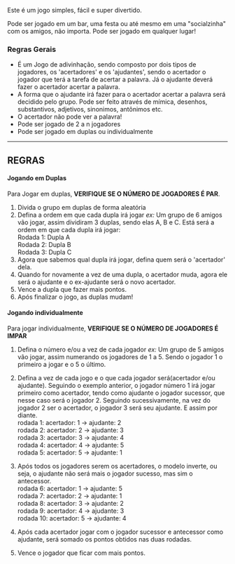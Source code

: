 Este é um jogo simples, fácil e super divertido.

Pode ser jogado em um bar, uma festa ou até mesmo em uma "socialzinha" com os amigos, não importa. Pode ser jogado em qualquer lugar!

### Regras Gerais
- É um Jogo de adivinhação, sendo composto por dois tipos de jogadores, os 'acertadores' e os 'ajudantes', sendo o acertador o jogador que terá a tarefa de acertar a palavra. Já o ajudante deverá fazer o acertador acertar a palavra.
- A forma que o ajudante irá fazer para o acertador acertar a palavra será decidido pelo grupo. Pode ser feito através de mímica, desenhos, substantivos, adjetivos, sinonimos, antônimos etc.
- O acertador não pode ver a palavra!
- Pode ser jogado de 2 a n jogadores
- Pode ser jogado em duplas ou individualmente
---

## REGRAS
#### Jogando em Duplas 
Para Jogar em duplas, **VERIFIQUE SE O NÚMERO DE JOGADORES É PAR**.
1. Divida o grupo em duplas de forma aleatória
2. Defina a ordem em que cada dupla irá jogar
	_ex:_
	Um grupo de 6 amigos vão jogar, assim dividiram 3 duplas, sendo elas A, B e C. Está será a ordem em que cada dupla irá jogar: <br>
		Rodada 1: Dupla A<br>
		Rodada 2: Dupla B<br>
		Rodada 3: Dupla C<br>
3. Agora que sabemos qual dupla irá jogar, defina quem será o 'acertador' dela.
5. Quando for novamente a vez de uma dupla, o acertador muda, agora ele será o ajudante e o ex-ajudante será o novo acertador.
6. Vence a dupla que fazer mais pontos.
7. Após finalizar o jogo, as duplas mudam!

#### Jogando individualmente
Para jogar individualmente, **VERIFIQUE SE O NÚMERO DE JOGADORES É IMPAR**
1. Defina o número e/ou a vez de cada jogador
	_ex:_
		Um grupo de 5 amigos vão jogar, assim numerando os jogadores de 1 a 5. Sendo o jogador 1 o primeiro a jogar e o 5 o último.

2. Defina a vez de cada jogo e o que cada jogador será(acertador e/ou ajudante). Seguindo o exemplo anterior, o jogador número 1 irá jogar primeiro como acertador, tendo como ajudante o jogador sucessor, que nesse caso será o jogador 2. Seguindo sucessivamente, na vez do jogador 2 ser o acertador, o jogador 3 será seu ajudante. E assim por diante. <br>
		rodada 1: acertador: 1 -> ajudante: 2 <br>
		rodada 2: acertador: 2 -> ajudante: 3 <br>
		rodada 3: acertador: 3 -> ajudante: 4 <br>
		rodada 4: acertador: 4 -> ajudante: 5 <br>
		rodada 5: acertador: 5 -> ajudante: 1 <br>
3. Após  todos os jogadores serem os acertadores, o modelo inverte, ou seja, o ajudante não será mais o jogador sucesso, mas sim o antecessor. <br>
		rodada 6: acertador: 1 -> ajudante: 5 <br>
		rodada 7: acertador: 2 -> ajudante: 1 <br>
		rodada 8: acertador: 3 -> ajudante: 2 <br>
		rodada 9: acertador: 4 -> ajudante: 3 <br>
		rodada 10: acertador: 5 -> ajudante: 4 <br>
4. Após cada acertador jogar com o jogador sucessor e antecessor como ajudante, será somado os pontos obtidos nas duas rodadas.
5. Vence o jogador que ficar com mais pontos.
